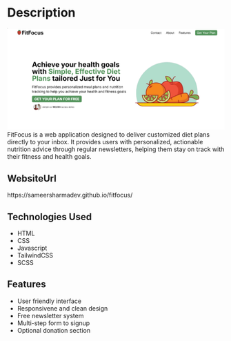 <h1>Description</h2>
<img src="./img/image.png" alt="Image">
FitFocus is a web application designed to deliver customized diet plans directly to your inbox. It provides users with personalized, actionable nutrition advice through regular newsletters, helping them stay on track with their fitness and health goals.

<h2>WebsiteUrl </h2>
https://sameersharmadev.github.io/fitfocus/
</br>

<h2>Technologies Used</h2>

+ HTML
+ CSS
+ Javascript
+ TailwindCSS
+ SCSS

<h2>Features</h2>

+ User friendly interface
+ Responsivene and clean design
+ Free newsletter system
+ Multi-step form to signup
+ Optional donation section


